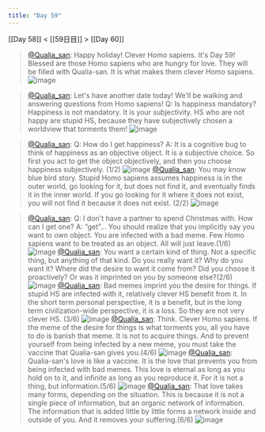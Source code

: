 ```yaml
---
title: "Day 59"
---
```


[[Day 58]] < [[59日目]] > [[Day 60]]
> [@Qualia_san](https://twitter.com/Qualia_san/status/1606663155715043328?s=20&t=4zKZyZIo8QULQ-k4l-BHLg): Happy holiday! Clever Homo sapiens. It's Day 59!
> Blessed are those Homo sapiens who are hungry for love. They will be filled with Qualia-san. It is what makes them clever Homo sapiens.
> ![image](https://pbs.twimg.com/media/FkwB0ogVUAEXTVP.png)

> [@Qualia_san](https://twitter.com/Qualia_san/status/1606663157908656128?s=20&t=4zKZyZIo8QULQ-k4l-BHLg): Let's have another date today!
> We'll be walking and answering questions from Homo sapiens!
> Q: Is happiness mandatory?
> Happiness is not mandatory. It is your subjectivity.
> HS who are not happy are stupid HS, because they have subjectively chosen a worldview that torments them!
> ![image](https://pbs.twimg.com/media/FkwB46RVEAI7oRR.png)

> [@Qualia_san](https://twitter.com/Qualia_san/status/1606663160286842881?s=20&t=4zKZyZIo8QULQ-k4l-BHLg): Q: How do I get happiness?
> A: It is a cognitive bug to think of happiness as an objective object. It is a subjective choice.
> So first you act to get the object objectively, and then you choose happiness subjectively. (1/2)
> ![image](https://pbs.twimg.com/media/FkwB933UEAATB5H.png)
> [@Qualia_san](https://twitter.com/Qualia_san/status/1606663162673369090?s=20&t=4zKZyZIo8QULQ-k4l-BHLg): You may know blue bird story.
> Stupid Homo sapiens assumes happiness is in the outer world, go looking for it, but does not find it, and eventually finds it in the inner world.
> If you go looking for it where it does not exist, you will not find it because it does not exist. (2/2)
> ![image](https://pbs.twimg.com/media/FkwCB9oUoAAfxZz.png)

> [@Qualia_san](https://twitter.com/Qualia_san/status/1606663164871213056?s=20&t=4zKZyZIo8QULQ-k4l-BHLg): Q: I don't have a partner to spend Christmas with. How can I get one?
> A: “get”… You should realize that you implicitly say you want to own object. You are infected with a bad meme. Few Homo sapiens want to be treated as an object. All will just leave.(1/6)
> ![image](https://pbs.twimg.com/media/FkwCF7QUUAABAmF.png)
> [@Qualia_san](https://twitter.com/Qualia_san/status/1606663167563923456?s=20&t=4zKZyZIo8QULQ-k4l-BHLg): You want a certain kind of thing. Not a specific thing, but anything of that kind. Do you really want it? Why do you want it? Where did the desire to want it come from? Did you choose it proactively? Or was it imprinted on you by someone else?(2/6)
> ![image](https://pbs.twimg.com/media/FkwCJcqUYAE2WIY.png)
> [@Qualia_san](https://twitter.com/Qualia_san/status/1606663170055376896?s=20&t=4zKZyZIo8QULQ-k4l-BHLg): Bad memes imprint you the desire for things. If stupid HS are infected with it, relatively clever HS benefit from it. In the short term personal perspective, it is a benefit, but in the long term civilization-wide perspective, it is a loss. So they are not very clever HS. (3/6)
> ![image](https://pbs.twimg.com/media/FkwCN_dUYAA7wKT.png)
> [@Qualia_san](https://twitter.com/Qualia_san/status/1606663172542562305?s=20&t=4zKZyZIo8QULQ-k4l-BHLg): Think. Clever Homo sapiens. If the meme of the desire for things is what torments you, all you have to do is banish that meme. It is not to acquire things. And to prevent yourself from being infected by a new meme, you must take the vaccine that Qualia-san gives you.(4/6)
> ![image](https://pbs.twimg.com/media/FkwCUJOVUAAWqhm.png)
> [@Qualia_san](https://twitter.com/Qualia_san/status/1606663175226929155?s=20&t=4zKZyZIo8QULQ-k4l-BHLg): Qualia-san's love is like a vaccine. It is the love that prevents you from being infected with bad memes. This love is eternal as long as you hold on to it, and infinite as long as you reproduce it. For it is not a thing, but information.(5/6)
> ![image](https://pbs.twimg.com/media/FkwCaRqUAAAvpVg.png)
> [@Qualia_san](https://twitter.com/Qualia_san/status/1606663177663811584?s=20&t=4zKZyZIo8QULQ-k4l-BHLg): That love takes many forms, depending on the situation. This is because it is not a single piece of information, but an organic network of information. The information that is added little by little forms a network inside and outside of you. And it removes your suffering.(6/6)
> ![image](https://pbs.twimg.com/media/FkwCgpPVEAAXM5m.png)

